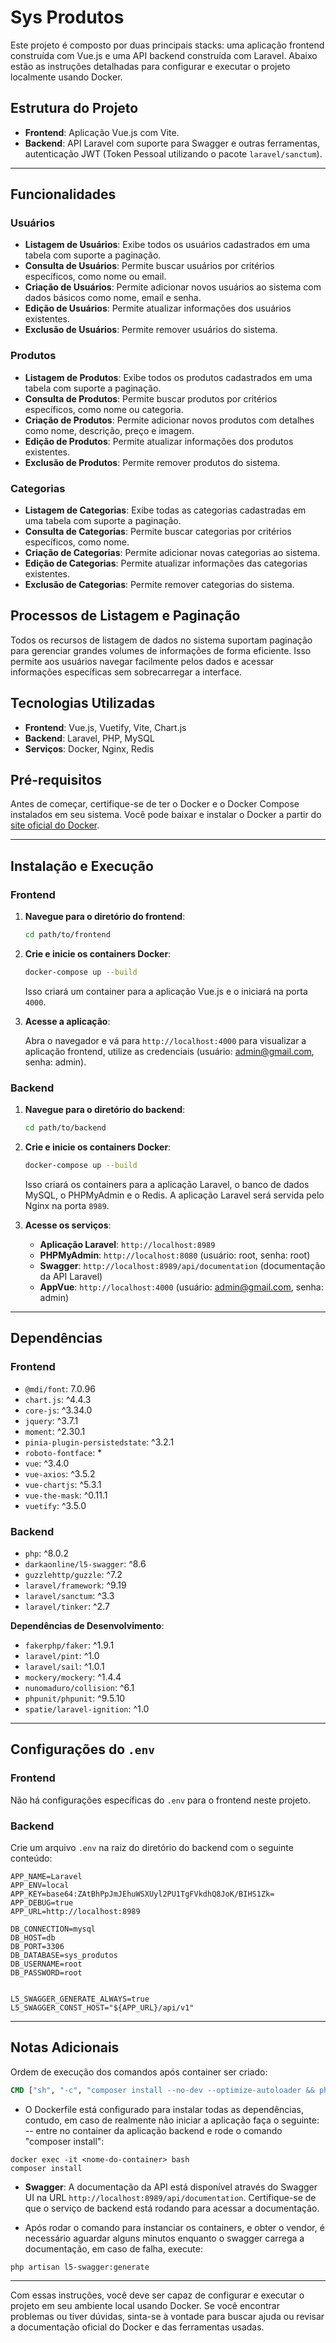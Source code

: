 # Sys Produtos

Este projeto é composto por duas principais stacks: uma aplicação frontend construída com Vue.js e uma API backend construída com Laravel. Abaixo estão as instruções detalhadas para configurar e executar o projeto localmente usando Docker.

## Estrutura do Projeto

- **Frontend**: Aplicação Vue.js com Vite.
- **Backend**: API Laravel com suporte para Swagger e outras ferramentas, autenticação JWT (Token Pessoal utilizando o pacote `laravel/sanctum`).

---

## Funcionalidades

### Usuários

- **Listagem de Usuários**: Exibe todos os usuários cadastrados em uma tabela com suporte a paginação.
- **Consulta de Usuários**: Permite buscar usuários por critérios específicos, como nome ou email.
- **Criação de Usuários**: Permite adicionar novos usuários ao sistema com dados básicos como nome, email e senha.
- **Edição de Usuários**: Permite atualizar informações dos usuários existentes.
- **Exclusão de Usuários**: Permite remover usuários do sistema.

### Produtos

- **Listagem de Produtos**: Exibe todos os produtos cadastrados em uma tabela com suporte a paginação.
- **Consulta de Produtos**: Permite buscar produtos por critérios específicos, como nome ou categoria.
- **Criação de Produtos**: Permite adicionar novos produtos com detalhes como nome, descrição, preço e imagem.
- **Edição de Produtos**: Permite atualizar informações dos produtos existentes.
- **Exclusão de Produtos**: Permite remover produtos do sistema.

### Categorias

- **Listagem de Categorias**: Exibe todas as categorias cadastradas em uma tabela com suporte a paginação.
- **Consulta de Categorias**: Permite buscar categorias por critérios específicos, como nome.
- **Criação de Categorias**: Permite adicionar novas categorias ao sistema.
- **Edição de Categorias**: Permite atualizar informações das categorias existentes.
- **Exclusão de Categorias**: Permite remover categorias do sistema.

## Processos de Listagem e Paginação

Todos os recursos de listagem de dados no sistema suportam paginação para gerenciar grandes volumes de informações de forma eficiente. Isso permite aos usuários navegar facilmente pelos dados e acessar informações específicas sem sobrecarregar a interface.

## Tecnologias Utilizadas

- **Frontend**: Vue.js, Vuetify, Vite, Chart.js
- **Backend**: Laravel, PHP, MySQL
- **Serviços**: Docker, Nginx, Redis

## Pré-requisitos

Antes de começar, certifique-se de ter o Docker e o Docker Compose instalados em seu sistema. Você pode baixar e instalar o Docker a partir do [site oficial do Docker](https://www.docker.com/get-started).

---

## Instalação e Execução

### Frontend

1. **Navegue para o diretório do frontend**:

    ```bash
    cd path/to/frontend
    ```

2. **Crie e inicie os containers Docker**:

    ```bash
    docker-compose up --build
    ```

    Isso criará um container para a aplicação Vue.js e o iniciará na porta `4000`.

3. **Acesse a aplicação**:

    Abra o navegador e vá para `http://localhost:4000` para visualizar a aplicação frontend, utilize as credenciais (usuário: admin@gmail.com, senha: admin).

### Backend

1. **Navegue para o diretório do backend**:

    ```bash
    cd path/to/backend
    ```

2. **Crie e inicie os containers Docker**:

    ```bash
    docker-compose up --build
    ```

    Isso criará os containers para a aplicação Laravel, o banco de dados MySQL, o PHPMyAdmin e o Redis. A aplicação Laravel será servida pelo Nginx na porta `8989`.

3. **Acesse os serviços**:

    - **Aplicação Laravel**: `http://localhost:8989`
    - **PHPMyAdmin**: `http://localhost:8080` (usuário: root, senha: root)
    - **Swagger**: `http://localhost:8989/api/documentation` (documentação da API Laravel)
    - **AppVue**: `http://localhost:4000` (usuário: admin@gmail.com, senha: admin)

---

## Dependências

### Frontend

- `@mdi/font`: 7.0.96
- `chart.js`: ^4.4.3
- `core-js`: ^3.34.0
- `jquery`: ^3.7.1
- `moment`: ^2.30.1
- `pinia-plugin-persistedstate`: ^3.2.1
- `roboto-fontface`: *
- `vue`: ^3.4.0
- `vue-axios`: ^3.5.2
- `vue-chartjs`: ^5.3.1
- `vue-the-mask`: ^0.11.1
- `vuetify`: ^3.5.0

### Backend

- `php`: ^8.0.2
- `darkaonline/l5-swagger`: ^8.6
- `guzzlehttp/guzzle`: ^7.2
- `laravel/framework`: ^9.19
- `laravel/sanctum`: ^3.3
- `laravel/tinker`: ^2.7

**Dependências de Desenvolvimento**:

- `fakerphp/faker`: ^1.9.1
- `laravel/pint`: ^1.0
- `laravel/sail`: ^1.0.1
- `mockery/mockery`: ^1.4.4
- `nunomaduro/collision`: ^6.1
- `phpunit/phpunit`: ^9.5.10
- `spatie/laravel-ignition`: ^1.0

---

## Configurações do `.env`

### Frontend

Não há configurações específicas do `.env` para o frontend neste projeto.

### Backend

Crie um arquivo `.env` na raiz do diretório do backend com o seguinte conteúdo:

```env
APP_NAME=Laravel
APP_ENV=local
APP_KEY=base64:ZAtBhPpJmJEhuWSXUyl2PU1TgFVkdhQ8JoK/BIHS1Zk=
APP_DEBUG=true
APP_URL=http://localhost:8989

DB_CONNECTION=mysql
DB_HOST=db
DB_PORT=3306
DB_DATABASE=sys_produtos
DB_USERNAME=root
DB_PASSWORD=root


L5_SWAGGER_GENERATE_ALWAYS=true
L5_SWAGGER_CONST_HOST="${APP_URL}/api/v1"
```

---

## Notas Adicionais

Ordem de execução dos comandos após container ser criado:

```dockerfile
CMD ["sh", "-c", "composer install --no-dev --optimize-autoloader && php artisan key:generate && php artisan l5-swagger:generate && php-fpm"]
```

- O Dockerfile está configurado para instalar todas as dependências, contudo, em caso de realmente não iniciar a aplicação faça o seguinte: 
-- entre no container da aplicação backend e rode o comando "composer install":

```docker
docker exec -it <nome-do-container> bash
composer install
```

- **Swagger**: A documentação da API está disponível através do Swagger UI na URL `http://localhost:8989/api/documentation`. Certifique-se de que o serviço de backend está rodando para acessar a documentação.

- Após rodar o comando para instanciar os containers, e obter o vendor, é necessário aguardar alguns minutos enquanto o swagger carrega a documentação, em caso de falha, execute:
 
 ```env
php artisan l5-swagger:generate
```
---

Com essas instruções, você deve ser capaz de configurar e executar o projeto em seu ambiente local usando Docker. Se você encontrar problemas ou tiver dúvidas, sinta-se à vontade para buscar ajuda ou revisar a documentação oficial do Docker e das ferramentas usadas.
